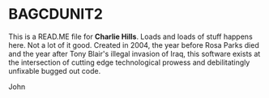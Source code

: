 # BAGCDUNIT2

This is a READ.ME file for **Charlie Hills**. Loads and loads of stuff happens here. Not a lot of it good. Created in 2004, the year before Rosa Parks died and the year after Tony Blair's illegal invasion of Iraq, this software exists at the intersection of cutting edge technological prowess and debilitatingly unfixable bugged out code.

<p> John
